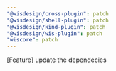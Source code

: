 ```yaml
---
"@wisdesign/cross-plugin": patch
"@wisdesign/shell-plugin": patch
"@wisdesign/kind-plugin": patch
"@wisdesign/wis-plugin": patch
"wiscore": patch
---
```


[Feature] update the dependecies
